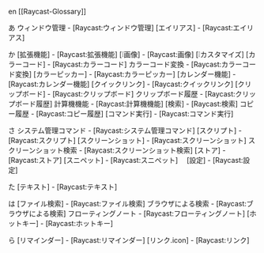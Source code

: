 en [[Raycast-Glossary]]

あ
 ウィンドウ管理 - [Raycast:ウィンドウ管理]
 [エイリアス] - [Raycast:エイリアス]

か
 [拡張機能] - [Raycast:拡張機能]
 [❕画像] - [Raycast:画像]
 [❕カスタマイズ]
 [カラーコード] - [Raycast:カラーコード]
 カラーコード変換 - [Raycast:カラーコード変換]
 [カラーピッカー] - [Raycast:カラーピッカー]
 [カレンダー機能] - [Raycast:カレンダー機能]
 [クイックリンク] - [Raycast:クイックリンク]
 [クリップボード] - [Raycast:クリップボード]
 クリップボード履歴 - [Raycast:クリップボード履歴]
 計算機機能 - [Raycast:計算機機能]
 [検索] - [Raycast:検索]
 コピー履歴 - [Raycast:コピー履歴]
 [コマンド実行] - [Raycast:コマンド実行]

さ
 システム管理コマンド - [Raycast:システム管理コマンド]
 [スクリプト] - [Raycast:スクリプト]
 [スクリーンショット] - [Raycast:スクリーンショット]
 スクリーンショット検索 - [Raycast:スクリーンショット検索]
 [ストア] - [Raycast:ストア]
 [スニペット] - [Raycast:スニペット]
　[設定] - [Raycast:設定]

た
 [テキスト] - [Raycast:テキスト]

は
 [ファイル検索] - [Raycast:ファイル検索]
 ブラウザによる検索 - [Raycast:ブラウザによる検索]
 フローティングノート - [Raycast:フローティングノート]
 [ホットキー] - [Raycast:ホットキー]

ら
 [リマインダー] - [Raycast:リマインダー]
 [リンク.icon] - [Raycast:リンク]
